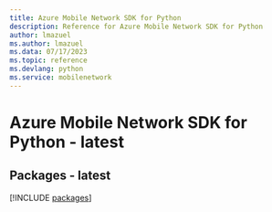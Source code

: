 ```yaml
---
title: Azure Mobile Network SDK for Python
description: Reference for Azure Mobile Network SDK for Python
author: lmazuel
ms.author: lmazuel
ms.data: 07/17/2023
ms.topic: reference
ms.devlang: python
ms.service: mobilenetwork
---
```

# Azure Mobile Network SDK for Python - latest
## Packages - latest
[!INCLUDE [packages](mobile-network-index.md)]